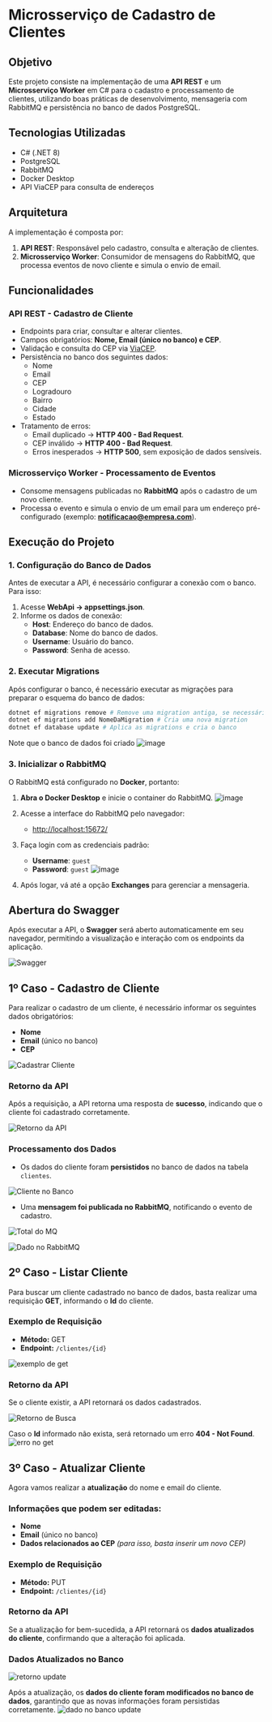 # Microsserviço de Cadastro de Clientes

## Objetivo

Este projeto consiste na implementação de uma **API REST** e um **Microsserviço Worker** em C# para o cadastro e processamento de clientes, utilizando boas práticas de desenvolvimento, mensageria com RabbitMQ e persistência no banco de dados PostgreSQL.

## Tecnologias Utilizadas

- C# (.NET 8)
- PostgreSQL
- RabbitMQ
- Docker Desktop
- API ViaCEP para consulta de endereços

## Arquitetura

A implementação é composta por:

1. **API REST**: Responsável pelo cadastro, consulta e alteração de clientes.
2. **Microsserviço Worker**: Consumidor de mensagens do RabbitMQ, que processa eventos de novo cliente e simula o envio de email.

## Funcionalidades

### API REST - Cadastro de Cliente
- Endpoints para criar, consultar e alterar clientes.
- Campos obrigatórios: **Nome, Email (único no banco) e CEP**.
- Validação e consulta do CEP via [ViaCEP](https://viacep.com.br/ws/{cep}/json/).
- Persistência no banco dos seguintes dados:
  - Nome
  - Email
  - CEP
  - Logradouro
  - Bairro
  - Cidade
  - Estado
- Tratamento de erros:
  - Email duplicado → **HTTP 400 - Bad Request**.
  - CEP inválido → **HTTP 400 - Bad Request**.
  - Erros inesperados → **HTTP 500**, sem exposição de dados sensíveis.

### Microsserviço Worker - Processamento de Eventos
- Consome mensagens publicadas no **RabbitMQ** após o cadastro de um novo cliente.
- Processa o evento e simula o envio de um email para um endereço pré-configurado (exemplo: **notificacao@empresa.com**).

## Execução do Projeto

### 1. Configuração do Banco de Dados
Antes de executar a API, é necessário configurar a conexão com o banco. Para isso:

1. Acesse **WebApi → appsettings.json**.
2. Informe os dados de conexão:
   - **Host**: Endereço do banco de dados.
   - **Database**: Nome do banco de dados.
   - **Username**: Usuário do banco.
   - **Password**: Senha de acesso.

### 2. Executar Migrations
Após configurar o banco, é necessário executar as migrações para preparar o esquema do banco de dados:

```sh
dotnet ef migrations remove # Remove uma migration antiga, se necessário
dotnet ef migrations add NomeDaMigration # Cria uma nova migration
dotnet ef database update # Aplica as migrations e cria o banco
```
Note que o banco de dados foi criado
![image](https://github.com/user-attachments/assets/8e283145-748a-4264-9d36-803e7acd3a3f)

### 3. Inicializar o RabbitMQ
O RabbitMQ está configurado no **Docker**, portanto:
1. **Abra o Docker Desktop** e inicie o container do RabbitMQ.
![image](https://github.com/user-attachments/assets/c73a584c-d01f-4c90-adbd-06bc2b32ccc9)
3. Acesse a interface do RabbitMQ pelo navegador:
   - [http://localhost:15672/](http://localhost:15672/)
4. Faça login com as credenciais padrão:
   - **Username**: `guest`
   - **Password**: `guest`
![image](https://github.com/user-attachments/assets/154c3649-cd9c-41c7-8e28-db7a28b24c9e)

5. Após logar, vá até a opção **Exchanges** para gerenciar a mensageria.

## Abertura do Swagger

Após executar a API, o **Swagger** será aberto automaticamente em seu navegador, permitindo a visualização e interação com os endpoints da aplicação.

![Swagger](https://github.com/user-attachments/assets/3a6ae5c2-8c11-45b5-b339-7eef152d3937)

## 1º Caso - Cadastro de Cliente

Para realizar o cadastro de um cliente, é necessário informar os seguintes dados obrigatórios:

- **Nome**
- **Email** (único no banco)
- **CEP**

![Cadastrar Cliente](https://github.com/user-attachments/assets/fdfa888b-3256-4b03-bc70-eaac94fa7453)

### Retorno da API

Após a requisição, a API retorna uma resposta de **sucesso**, indicando que o cliente foi cadastrado corretamente.

![Retorno da API](https://github.com/user-attachments/assets/0a8c8a4e-9cd9-4b41-86b4-8c03c996fbb9)

### Processamento dos Dados

- Os dados do cliente foram **persistidos** no banco de dados na tabela `clientes`.

![Cliente no Banco](https://github.com/user-attachments/assets/ab8155e2-00af-45ad-871d-43820280751b)

- Uma **mensagem foi publicada no RabbitMQ**, notificando o evento de cadastro.

![Total do MQ](https://github.com/user-attachments/assets/445dc0ac-2e1b-487e-82dd-19db4557d8da)

![Dado no RabbitMQ](https://github.com/user-attachments/assets/38831087-d409-4724-a485-b02d22bc1746)

## 2º Caso - Listar Cliente

Para buscar um cliente cadastrado no banco de dados, basta realizar uma requisição **GET**, informando o **Id** do cliente.

### Exemplo de Requisição

- **Método:** GET
- **Endpoint:** `/clientes/{id}`

![exemplo de get](https://github.com/user-attachments/assets/f1dfcc19-4cd0-4c3b-819c-4917bfe81a84)

### Retorno da API

Se o cliente existir, a API retornará os dados cadastrados.

![Retorno de Busca](https://github.com/user-attachments/assets/cea70c91-024d-46aa-aec3-f42e8be628b5)


Caso o **Id** informado não exista, será retornado um erro **404 - Not Found**.
![erro no get](https://github.com/user-attachments/assets/75601af2-b129-468c-94cf-06c73e4f8041)


## 3º Caso - Atualizar Cliente

Agora vamos realizar a **atualização** do nome e email do cliente.

### Informações que podem ser editadas:

- **Nome**
- **Email** (único no banco)
- **Dados relacionados ao CEP** *(para isso, basta inserir um novo CEP)*

### Exemplo de Requisição

- **Método:** PUT
- **Endpoint:** `/clientes/{id}`

### Retorno da API

Se a atualização for bem-sucedida, a API retornará os **dados atualizados do cliente**, confirmando que a alteração foi aplicada.

### Dados Atualizados no Banco
![retorno update](https://github.com/user-attachments/assets/cb4993ff-4236-42ca-a0ac-788b90625904)

Após a atualização, os **dados do cliente foram modificados no banco de dados**, garantindo que as novas informações foram persistidas corretamente.
![dado no banco update](https://github.com/user-attachments/assets/9e5a26ac-2e0b-4c7d-9840-ff13ac0f8d42)


